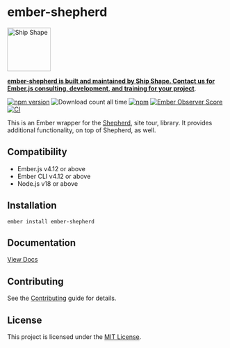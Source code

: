 # ember-shepherd

<a href="https://shipshape.io/"><img src="http://i.imgur.com/DWHQjA5.png" alt="Ship Shape" width="100" height="100"/></a>

**[ember-shepherd is built and maintained by Ship Shape. Contact us for Ember.js consulting, development, and training for your project](https://shipshape.io/ember-consulting/)**.

[![npm version](https://badge.fury.io/js/ember-shepherd.svg)](http://badge.fury.io/js/ember-shepherd)
![Download count all time](https://img.shields.io/npm/dt/ember-shepherd.svg)
[![npm](https://img.shields.io/npm/dm/ember-shepherd.svg)]()
[![Ember Observer Score](http://emberobserver.com/badges/ember-shepherd.svg)](http://emberobserver.com/addons/ember-shepherd)
[![CI](https://github.com/RobbieTheWagner/ember-shepherd/actions/workflows/ci.yml/badge.svg)](https://github.com/RobbieTheWagner/ember-shepherd/actions/workflows/ci.yml)

This is an Ember wrapper for the [Shepherd](https://github.com/shipshapecode/shepherd), site tour, library. It provides additional functionality, on top of Shepherd, as well.

## Compatibility

- Ember.js v4.12 or above
- Ember CLI v4.12 or above
- Node.js v18 or above


## Installation

```
ember install ember-shepherd
```
## Documentation

[View Docs](https://robbiethewagner.github.io/ember-shepherd/)


## Contributing

See the [Contributing](CONTRIBUTING.md) guide for details.


## License

This project is licensed under the [MIT License](LICENSE.md).
